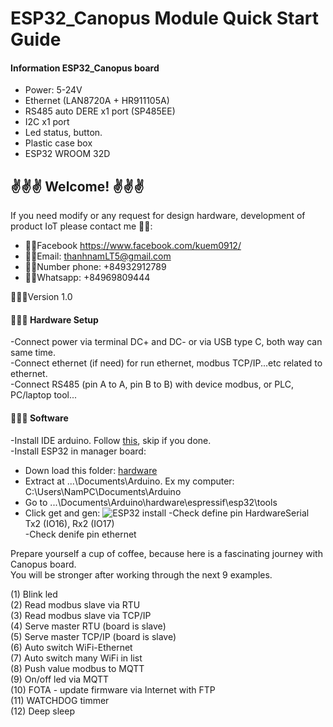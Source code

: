 # ESP32_Canopus Module Quick Start Guide

#### Information ESP32_Canopus board

- Power: 5-24V
- Ethernet (LAN8720A + HR911105A)
- RS485 auto DERE x1 port (SP485EE)
- I2C x1 port
- Led status, button.
- Plastic case box
- ESP32 WROOM 32D

## ✌️✌️✌️ Welcome! ✌️✌️✌️
If you need modify or any request for design hardware, development of product IoT please contact me 🕴🏼:
- 👊🏻Facebook https://www.facebook.com/kuem0912/ 
- 👊🏻Email: thanhnamLT5@gmail.com
- 👊🏻Number phone: +84932912789
- 👊🏻Whatsapp: +84969809444

🕵🏻‍♀️Version 1.0

#### 🧑🏻‍🔧 Hardware Setup 
-Connect power via terminal DC+ and DC- or via USB type C, both way can same time.  
-Connect ethernet (if need) for run ethernet, modbus TCP/IP...etc related to ethernet.  
-Connect RS485 (pin A to A, pin B to B) with device modbus, or PLC, PC/laptop tool...  

#### 🧑🏼‍💻 Software
-Install IDE arduino. Follow [this](https://support.arduino.cc/hc/en-us/articles/360019833020-Download-and-install-Arduino-IDE), skip if you done.  
-Install ESP32 in manager board:  
  + Down load this folder: [hardware](https://mega.nz/file/e3wlwIAI#vFoR5nT5x3zT5wkQSVknqihluzf_9Ng89H5CxPmu3Io)  
  + Extract at ...\Documents\Arduino. Ex my computer: C:\Users\NamPC\Documents\Arduino  
  + Go to ...\Documents\Arduino\hardware\espressif\esp32\tools  
  + Click get and gen: ![ESP32 install](https://user-images.githubusercontent.com/49629370/235330978-d56cb96c-8032-4c83-995e-6e6720e585da.png)
-Check define pin HardwareSerial Tx2 (IO16), Rx2 (IO17)  
-Check denife pin ethernet  

Prepare yourself a cup of coffee, because here is a fascinating journey with Canopus board.   
You will be stronger after working through the next 9 examples.

(1) Blink led  
(2) Read modbus slave via RTU  
(3) Read modbus slave via TCP/IP  
(4) Serve master RTU (board is slave)  
(5) Serve master TCP/IP (board is slave)  
(6) Auto switch WiFi-Ethernet  
(7) Auto switch many WiFi in list  
(8) Push value modbus to MQTT  
(9) On/off led via MQTT  
(10) FOTA - update firmware via Internet with FTP  
(11) WATCHDOG timmer  
(12) Deep sleep  

